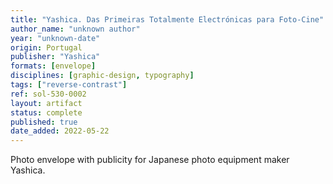 ```yaml
---
title: "Yashica. Das Primeiras Totalmente Electrónicas para Foto-Cine"
author_name: "unknown author"
year: "unknown-date"
origin: Portugal
publisher: "Yashica"
formats: [envelope]
disciplines: [graphic-design, typography]
tags: ["reverse-contrast"]
ref: sol-530-0002
layout: artifact
status: complete
published: true
date_added: 2022-05-22
---
```


Photo envelope with publicity for Japanese photo equipment maker Yashica.
